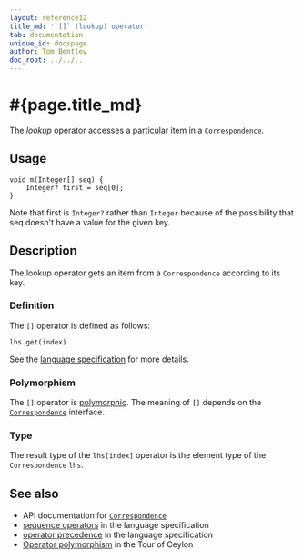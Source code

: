 ```yaml
---
layout: reference12
title_md: '`[]` (lookup) operator'
tab: documentation
unique_id: docspage
author: Tom Bentley
doc_root: ../../..
---
```


# #{page.title_md}

The *lookup* operator accesses a particular item in a `Correspondence`.

## Usage 

<!-- try: -->
    void m(Integer[] seq) {
        Integer? first = seq[0];
    }

Note that first is `Integer?` rather than `Integer` because of the 
possibility that seq doesn't have a value for the given key.

## Description

The lookup operator gets an item from a 
`Correspondence` according to its key.

### Definition

The `[]` operator is defined as follows:

<!-- check:none -->
<!-- try: -->
    lhs.get(index)

See the [language specification](#{site.urls.spec_current}#listmap) for 
more details.

### Polymorphism

The `[]` operator is [polymorphic](#{page.doc_root}/reference/operator/operator-polymorphism). 
The meaning of `[]` depends on the 
[`Correspondence`](#{site.urls.apidoc_1_2}/Correspondence.type.html) 
interface.

### Type

The result type of the `lhs[index]` operator is the element type of the `Correspondence` `lhs`.

## See also

* API documentation for [`Correspondence`](#{site.urls.apidoc_1_2}/Correspondence.type.html) 
* [sequence operators](#{site.urls.spec_current}#listmap) in the 
  language specification
* [operator precedence](#{site.urls.spec_current}#operatorprecedence) in the 
  language specification
* [Operator polymorphism](#{page.doc_root}/tour/language-module/#operator_polymorphism) 
  in the Tour of Ceylon

